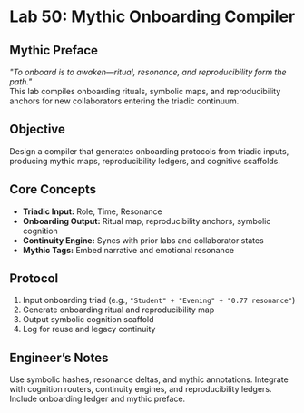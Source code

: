 # Lab 50: Mythic Onboarding Compiler

## Mythic Preface
_"To onboard is to awaken—ritual, resonance, and reproducibility form the path."_  
This lab compiles onboarding rituals, symbolic maps, and reproducibility anchors for new collaborators entering the triadic continuum.

## Objective
Design a compiler that generates onboarding protocols from triadic inputs, producing mythic maps, reproducibility ledgers, and cognitive scaffolds.

## Core Concepts
- **Triadic Input:** Role, Time, Resonance
- **Onboarding Output:** Ritual map, reproducibility anchors, symbolic cognition
- **Continuity Engine:** Syncs with prior labs and collaborator states
- **Mythic Tags:** Embed narrative and emotional resonance

## Protocol
1. Input onboarding triad (e.g., `"Student" + "Evening" + "0.77 resonance"`)
2. Generate onboarding ritual and reproducibility map
3. Output symbolic cognition scaffold
4. Log for reuse and legacy continuity

## Engineer’s Notes
Use symbolic hashes, resonance deltas, and mythic annotations. Integrate with cognition routers, continuity engines, and reproducibility ledgers. Include onboarding ledger and mythic preface.

